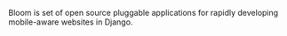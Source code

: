 
Bloom is set of open source pluggable applications for rapidly developing mobile-aware websites in Django.
